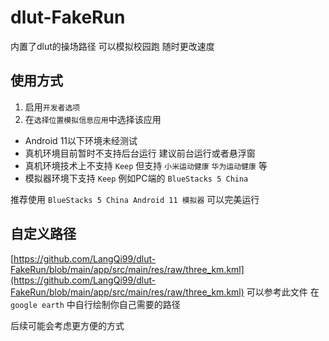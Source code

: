 # dlut-FakeRun

内置了dlut的操场路径 可以模拟校园跑 随时更改速度

## 使用方式

1. 启用`开发者选项`
2. 在`选择位置模拟信息应用`中选择该应用

- Android 11以下环境未经测试
- 真机环境目前暂时不支持后台运行 建议前台运行或者悬浮窗
- 真机环境技术上不支持 `Keep` 但支持 `小米运动健康` `华为运动健康` 等
- 模拟器环境下支持 `Keep` 例如PC端的 `BlueStacks 5 China`

推荐使用 `BlueStacks 5 China Android 11 模拟器` 可以完美运行

## 自定义路径 

[https://github.com/LangQi99/dlut-FakeRun/blob/main/app/src/main/res/raw/three_km.kml](https://github.com/LangQi99/dlut-FakeRun/blob/main/app/src/main/res/raw/three_km.kml) 可以参考此文件 在 `google earth` 中自行绘制你自己需要的路径

后续可能会考虑更方便的方式

